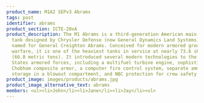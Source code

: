 ```yaml
---
product_name: M1A2 SEPv3 Abrams
tags: post
identifier: abrams
product_section: ICTE-20xA
product_description: The M1 Abrams is a third-generation American main battle
  tank designed by Chrysler Defense (now General Dynamics Land Systems) and
  named for General Creighton Abrams. Conceived for modern armored ground
  warfare, it is one of the heaviest tanks in service at nearly 73.6 short tons
  (66.8 metric tons). It introduced several modern technologies to the United
  States armored forces, including a multifuel turbine engine, sophisticated
  Chobham composite armor, a computer fire control system, separate ammunition
  storage in a blowout compartment, and NBC protection for crew safety.
product_image: images/products/abrams.jpg
product_image_alternative_text: abrams
members: <ul><li>John</li><li>Jane</li><li>Jay</li><ul>
---
```

